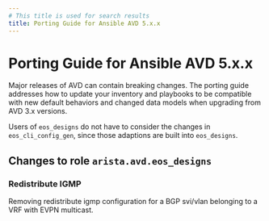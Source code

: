 ```yaml
---
# This title is used for search results
title: Porting Guide for Ansible AVD 5.x.x
---
```

<!--
  ~ Copyright (c) 2023-2024 Arista Networks, Inc.
  ~ Use of this source code is governed by the Apache License 2.0
  ~ that can be found in the LICENSE file.
  -->

# Porting Guide for Ansible AVD 5.x.x

Major releases of AVD can contain breaking changes. The porting guide addresses how to update your inventory
and playbooks to be compatible with new default behaviors and changed data models when upgrading from AVD 3.x versions.

Users of `eos_designs` do not have to consider the changes in `eos_cli_config_gen`, since those adaptions are
built into `eos_designs`.

## Changes to role `arista.avd.eos_designs`

### Redistribute IGMP

Removing redistribute igmp configuration for a BGP svi/vlan belonging to a VRF with EVPN multicast.
